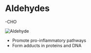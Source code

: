 # Aldehydes

-CHO

![Aldehyde](https://upload.wikimedia.org/wikipedia/commons/7/76/Important_Aldehyde_Structures.svg)

* Promote pro-inflammatory pathways
* Form adducts in proteins and DNA
